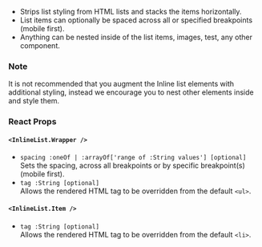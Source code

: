 * Strips list styling from HTML lists and stacks the items horizontally.
* List items can optionally be spaced across all or specified breakpoints (mobile first).
* Anything can be nested inside of the list items, images, test, any other component.

### Note
It is not recommended that you augment the Inline list elements with additional styling, instead we encourage you to nest
other elements inside and style them.

### React Props
#### `<InlineList.Wrapper />`
* `spacing :oneOf | :arrayOf['range of :String values'] [optional]`  
Sets the spacing, across all breakpoints or by specific breakpoint(s) (mobile first).
* `tag :String [optional]`  
Allows the rendered HTML tag to be overridden from the default `<ul>`.

#### `<InlineList.Item />`
* `tag :String [optional]`  
Allows the rendered HTML tag to be overridden from the default `<li>`.
